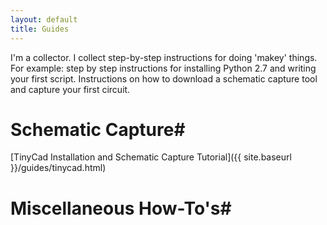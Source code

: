 ```yaml
---
layout: default
title: Guides
---
```


I'm a collector. I collect step-by-step instructions for doing 'makey' things. For example: step by step instructions for installing Python 2.7 and writing your first script. Instructions on how to download a schematic capture tool and capture your first circuit.

# Schematic Capture#

[TinyCad Installation and Schematic Capture Tutorial]({{ site.baseurl }}/guides/tinycad.html)

# Miscellaneous How-To's#

